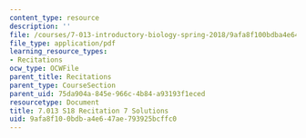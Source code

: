 ```yaml
---
content_type: resource
description: ''
file: /courses/7-013-introductory-biology-spring-2018/9afa8f100bdba4e647ae793925bcffc0_MIT7_013s18R7S.pdf
file_type: application/pdf
learning_resource_types:
- Recitations
ocw_type: OCWFile
parent_title: Recitations
parent_type: CourseSection
parent_uid: 75da904a-845e-966c-4b84-a93193f1eced
resourcetype: Document
title: 7.013 S18 Recitation 7 Solutions
uid: 9afa8f10-0bdb-a4e6-47ae-793925bcffc0
---
```

